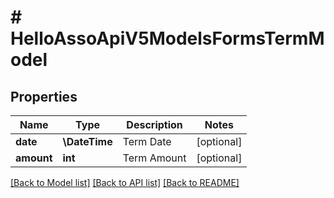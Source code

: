 # # HelloAssoApiV5ModelsFormsTermModel

## Properties

Name | Type | Description | Notes
------------ | ------------- | ------------- | -------------
**date** | **\DateTime** | Term Date | [optional]
**amount** | **int** | Term Amount | [optional]

[[Back to Model list]](../../README.md#models) [[Back to API list]](../../README.md#endpoints) [[Back to README]](../../README.md)

